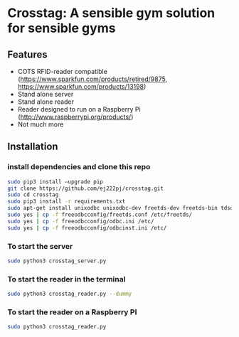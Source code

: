 Crosstag: A sensible gym solution for sensible gyms
=========================

Features
----------

- COTS RFID-reader compatible (https://www.sparkfun.com/products/retired/9875, https://www.sparkfun.com/products/13198)
- Stand alone server
- Stand alone reader
- Reader designed to run on a Raspberry Pi (http://www.raspberrypi.org/products/)
- Not much more

Installation
------------
### install dependencies and clone this repo
```sh
sudo pip3 install —upgrade pip
git clone https://github.com/ej222pj/crosstag.git
sudo cd crosstag
sudo pip3 install -r requirements.txt
sudo apt-get install unixodbc unixodbc-dev freetds-dev freetds-bin tdsodbc
sudo yes | cp -f freeodbcconfig/freetds.conf /etc/freetds/
sudo yes | cp -f freeodbcconfig/odbc.ini /etc/
sudo yes | cp -f freeodbcconfig/odbcinst.ini /etc/
```
### To start the server
```sh
sudo python3 crosstag_server.py
```
### To start the reader in the terminal
```sh
sudo python3 crosstag_reader.py --dummy
```
### To start the reader on a Raspberry PI
```sh
sudo python3 crosstag_reader.py
```
